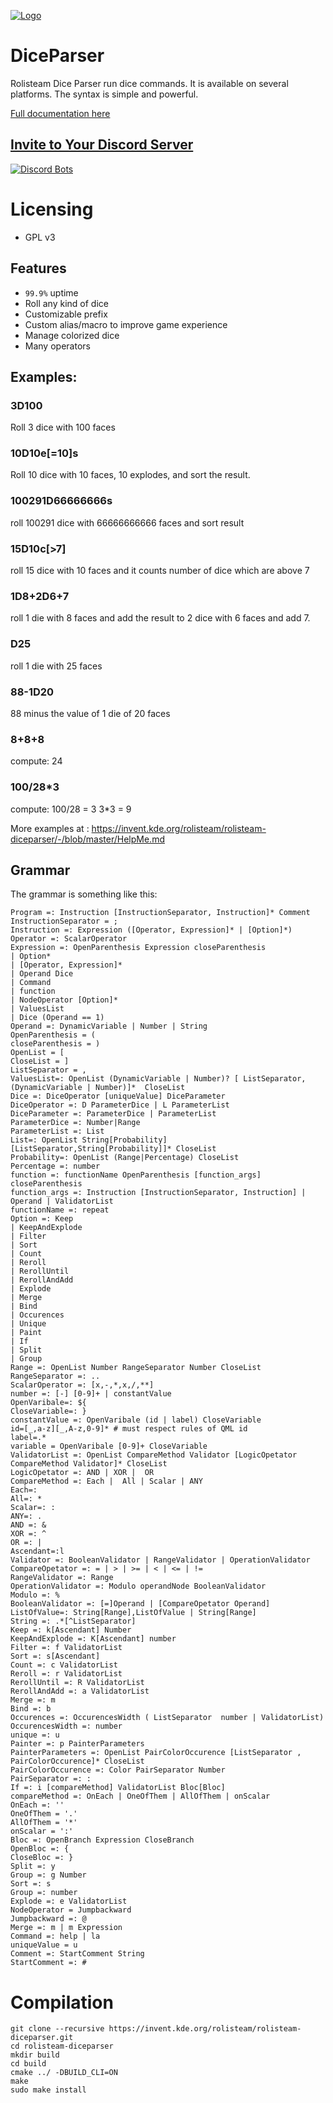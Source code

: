 [![Logo](https://invent.kde.org/rolisteam/rolisteam/-/raw/master/resources/logo/1000-rolisteam.png)](http://www.rolisteam.org)

# DiceParser

Rolisteam Dice Parser run dice commands. It is available on several platforms.
The syntax is simple and powerful.

[Full documentation here](https://invent.kde.org/rolisteam/rolisteam-diceparser/-/blob/master/HelpMe.md)


## [Invite to Your Discord Server](https://discordapp.com/oauth2/authorize?&client_id=279722369260453888&scope=bot&permissions=0)

[![Discord Bots](https://discordbots.org/api/widget/279722369260453888.svg)](https://discordbots.org/bot/279722369260453888)


# Licensing 

* GPL v3

## Features

* `99.9%` uptime
* Roll any kind of dice
* Customizable prefix
* Custom alias/macro to improve game experience
* Manage colorized dice
* Many operators

## Examples:

### 3D100
Roll 3 dice with 100 faces

### 10D10e[=10]s
Roll 10 dice with 10 faces, 10 explodes, and sort the result.

### 100291D66666666s
roll 100291 dice with 66666666666 faces and sort result

### 15D10c[>7]
roll 15 dice with 10 faces and it counts number of dice which are above 7

### 1D8+2D6+7
roll 1 die with 8 faces and add the result to 2 dice with 6 faces and add 7.

### D25
roll 1 die with 25 faces

### 88-1D20
88 minus the value of 1 die of 20 faces

### 8+8+8
compute: 24

### 100/28*3
compute: 100/28 = 3
3*3 = 9


More examples at : https://invent.kde.org/rolisteam/rolisteam-diceparser/-/blob/master/HelpMe.md

## Grammar
The grammar is something like this:

```
Program =: Instruction [InstructionSeparator, Instruction]* Comment
InstructionSeparator = ;
Instruction =: Expression ([Operator, Expression]* | [Option]*)
Operator =: ScalarOperator
Expression =: OpenParenthesis Expression closeParenthesis
| Option*
| [Operator, Expression]*
| Operand Dice
| Command
| function
| NodeOperator [Option]*
| ValuesList
| Dice (Operand == 1)
Operand =: DynamicVariable | Number | String
OpenParenthesis = (
closeParenthesis = )
OpenList = [
CloseList = ]
ListSeparator = ,
ValuesList=: OpenList (DynamicVariable | Number)? [ ListSeparator,(DynamicVariable | Number)]*  CloseList
Dice =: DiceOperator [uniqueValue] DiceParameter
DiceOperator =: D ParameterDice | L ParameterList
DiceParameter =: ParameterDice | ParameterList
ParameterDice =: Number|Range
ParameterList =: List
List=: OpenList String[Probability] [ListSeparator,String[Probability]]* CloseList
Probability=: OpenList (Range|Percentage) CloseList
Percentage =: number
function =: functionName OpenParenthesis [function_args] closeParenthesis
function_args =: Instruction [InstructionSeparator, Instruction] | Operand | ValidatorList
functionName =: repeat
Option =: Keep
| KeepAndExplode
| Filter
| Sort
| Count
| Reroll
| RerollUntil
| RerollAndAdd
| Explode
| Merge
| Bind
| Occurences
| Unique
| Paint
| If
| Split
| Group
Range =: OpenList Number RangeSeparator Number CloseList
RangeSeparator =: ..
ScalarOperator =: [x,-,*,x,/,**]
number =: [-] [0-9]+ | constantValue
OpenVaribale=: ${
CloseVariable=: }
constantValue =: OpenVaribale (id | label) CloseVariable
id=[_,a-z][_,A-z,0-9]* # must respect rules of QML id
label=.*
variable = OpenVaribale [0-9]+ CloseVariable
ValidatorList =: OpenList CompareMethod Validator [LogicOpetator CompareMethod Validator]* CloseList
LogicOpetator =: AND | XOR |  OR
CompareMethod =: Each |  All | Scalar | ANY
Each=:
All=: *
Scalar=: :
ANY=: .
AND =: &
XOR =: ^
OR =: |
Ascendant=:l
Validator =: BooleanValidator | RangeValidator | OperationValidator
CompareOpetator =: = | > | >= | < | <= | !=
RangeValidator =: Range
OperationValidator =: Modulo operandNode BooleanValidator
Modulo =: %
BooleanValidator =: [=]Operand | [CompareOpetator Operand]
ListOfValue=: String[Range],ListOfValue | String[Range]
String =: .*[^ListSeparator]
Keep =: k[Ascendant] Number
KeepAndExplode =: K[Ascendant] number
Filter =: f ValidatorList
Sort =: s[Ascendant]
Count =: c ValidatorList
Reroll =: r ValidatorList
RerollUntil =: R ValidatorList
RerollAndAdd =: a ValidatorList
Merge =: m
Bind =: b
Occurences =: OccurencesWidth ( ListSeparator  number | ValidatorList)
OccurencesWidth =: number
unique =: u
Painter =: p PainterParameters
PainterParameters =: OpenList PairColorOccurence [ListSeparator , PairColorOccurence]* CloseList
PairColorOccurence =: Color PairSeparator Number
PairSeparator =: :
If =: i [compareMethod] ValidatorList Bloc[Bloc]
compareMethod =: OnEach | OneOfThem | AllOfThem | onScalar
OnEach =: ''
OneOfThem = '.'
AllOfThem = '*'
onScalar = ':'
Bloc =: OpenBranch Expression CloseBranch
OpenBloc =: {
CloseBloc =: }
Split =: y
Group =: g Number
Sort =: s
Group =: number
Explode =: e ValidatorList
NodeOperator = Jumpbackward
Jumpbackward =: @
Merge =: m | m Expression
Command =: help | la
uniqueValue = u
Comment =: StartComment String
StartComment =: #
```


# Compilation

```
git clone --recursive https://invent.kde.org/rolisteam/rolisteam-diceparser.git
cd rolisteam-diceparser
mkdir build
cd build
cmake ../ -DBUILD_CLI=ON
make
sudo make install
```
